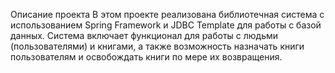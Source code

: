 Описание проекта
В этом проекте реализована библиотечная система с использованием Spring Framework и JDBC Template для работы с базой данных. Система включает функционал для работы с людьми (пользователями) и книгами, а также возможность назначать книги пользователям и освобождать книги по мере их возвращения.
